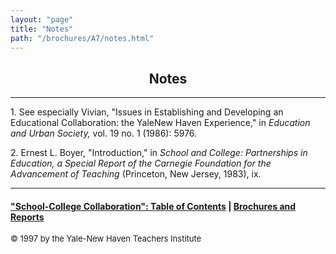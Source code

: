 ```yaml
---
layout: "page"
title: "Notes"
path: "/brochures/A7/notes.html"
---
```

<main>
<center>
<h2>Notes</h2></center>
<hr/>
1. See especially Vivian, "Issues in Establishing and Developing an
Educational Collaboration: the Yale­New Haven Experience," in
<i>Education and Urban Society, </i>vol. 19 no. 1 (1986): 59­76.<p>
2. Ernest L. Boyer, "Introduction," in <i>School and College:
Partnerships in Education, a Special Report of the Carnegie Foundation for
the Advancement of Teaching </i>(Princeton, New Jersey, 1983), ix. 
</p><hr/>
<h4><a href=".\">"School-College Collaboration": Table of Contents</a> |
<a href="..\">Brochures and Reports</a>
</h4>
<font size="-1">© 1997 by the Yale-New Haven Teachers Institute
</font></main>